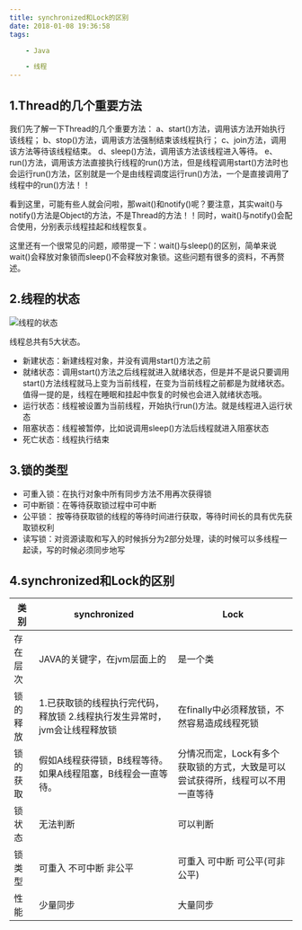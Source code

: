 ```yaml
---
title: synchronized和Lock的区别
date: 2018-01-08 19:36:58
tags:

	- Java

	- 线程
---
```




## 1.Thread的几个重要方法

我们先了解一下Thread的几个重要方法：
​	a、start()方法，调用该方法开始执行该线程；
​	b、stop()方法，调用该方法强制结束该线程执行；
​	c、join方法，调用该方法等待该线程结束。
​	d、sleep()方法，调用该方法该线程进入等待。
​	e、run()方法，调用该方法直接执行线程的run()方法，但是线程调用start()方法时也会运行run()方法，区别就是一个是由线程调度运行run()方法，一个是直接调用了线程中的run()方法！！

​	看到这里，可能有些人就会问啦，那wait()和notify()呢？要注意，其实wait()与notify()方法是Object的方法，不是Thread的方法！！同时，wait()与notify()会配合使用，分别表示线程挂起和线程恢复。

​	这里还有一个很常见的问题，顺带提一下：wait()与sleep()的区别，简单来说wait()会释放对象锁而sleep()不会释放对象锁。这些问题有很多的资料，不再赘述。



<!-- more -->

## 2.线程的状态

![线程的状态](线程的状态.png)

线程总共有5大状态。

- 新建状态：新建线程对象，并没有调用start()方法之前
- 就绪状态：调用start()方法之后线程就进入就绪状态，但是并不是说只要调用start()方法线程就马上变为当前线程，在变为当前线程之前都是为就绪状态。值得一提的是，线程在睡眠和挂起中恢复的时候也会进入就绪状态哦。
- 运行状态：线程被设置为当前线程，开始执行run()方法。就是线程进入运行状态
- 阻塞状态：线程被暂停，比如说调用sleep()方法后线程就进入阻塞状态
- 死亡状态：线程执行结束



## 3.锁的类型

- 可重入锁：在执行对象中所有同步方法不用再次获得锁
- 可中断锁：在等待获取锁过程中可中断
- 公平锁： 按等待获取锁的线程的等待时间进行获取，等待时间长的具有优先获取锁权利
- 读写锁：对资源读取和写入的时候拆分为2部分处理，读的时候可以多线程一起读，写的时候必须同步地写



## 4.synchronized和Lock的区别

| 类别   | synchronized                             | Lock                                     |
| ---- | ---------------------------------------- | ---------------------------------------- |
| 存在层次 | JAVA的关键字，在jvm层面上的                        | 是一个类                                     |
| 锁的释放 | 1.已获取锁的线程执行完代码，释放锁  2.线程执行发生异常时，jvm会让线程释放锁 | 在finally中必须释放锁，不然容易造成线程死锁                |
| 锁的获取 | 假如A线程获得锁，B线程等待。如果A线程阻塞，B线程会一直等待。         | 分情况而定，Lock有多个获取锁的方式，大致是可以尝试获得所，线程可以不用一直等待 |
| 锁状态  | 无法判断                                     | 可以判断                                     |
| 锁类型  | 可重入 不可中断 非公平                             | 可重入 可中断 可公平(可非公平)                        |
| 性能   | 少量同步                                     | 大量同步                                     |

